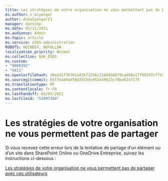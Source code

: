 ```yaml
---
title: Les stratégies de votre organisation ne vous permettent pas de partager
ms.author: v-aiyengar
author: AshaIyengar21
manager: dansimp
ms.date: 03/11/2021
ms.audience: Admin
ms.topic: article
ms.service: o365-administration
ROBOTS: NOINDEX, NOFOLLOW
localization_priority: Normal
ms.collection: Adm_O365
ms.custom:
- "9000192"
- "9411"
ms.openlocfilehash: 30ee51f76701a81b72256c21049b6879cad99a17f98397cf73c8ce85d910867f
ms.sourcegitcommit: b5f7da89a650d2915dc652449623c78be6247175
ms.translationtype: MT
ms.contentlocale: fr-FR
ms.lasthandoff: 08/05/2021
ms.locfileid: "53997384"
---
```

# <a name="your-organizations-policies-do-not-allow-you-to-share"></a>Les stratégies de votre organisation ne vous permettent pas de partager

Si vous recevez cette erreur lors de la tentative de partage d’un élément ou d’un site dans SharePoint Online ou OneDrive Entreprise, suivez les instructions ci-dessous :
 
[Les stratégies de votre organisation ne vous permettent pas de partager avec ces utilisateurs](https://docs.microsoft.com/sharepoint/troubleshoot/sharing-and-permissions/organization-policies-do-not-allow-you-to-share-with-users-error)